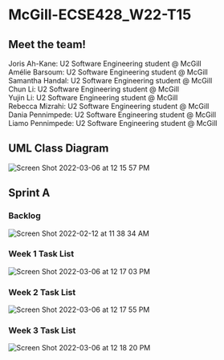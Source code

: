 # McGill-ECSE428_W22-T15

## Meet the team!

Joris Ah-Kane: U2 Software Engineering student @ McGill<br />
Amélie Barsoum: U2 Software Engineering student @ McGill<br />
Samantha Handal: U2 Software Engineering student @ McGill<br />
Chun Li: U2 Software Engineering student @ McGill<br />
Yujin Li: U2 Software Engineering student @ McGill<br />
Rebecca Mizrahi: U2 Software Engineering student @ McGill<br />
Dania Pennimpede: U2 Software Engineering student @ McGill<br />
Liamo Pennimpede: U2 Software Engineering student @ McGill<br />

## UML Class Diagram

![Screen Shot 2022-03-06 at 12 15 57 PM](https://user-images.githubusercontent.com/77701656/156934086-a6e5ecea-2a44-4740-bdce-c0885318c476.png)

## Sprint A 

### Backlog

![Screen Shot 2022-02-12 at 11 38 34 AM](https://user-images.githubusercontent.com/77701656/153719908-9a9d0a95-461a-4dca-99ea-c67dd62fd0aa.png)

### Week 1 Task List

![Screen Shot 2022-03-06 at 12 17 03 PM](https://user-images.githubusercontent.com/77701656/156934128-2f4c8a5f-3c27-4fc7-ad39-65e233c2ebb4.png)

### Week 2 Task List

![Screen Shot 2022-03-06 at 12 17 55 PM](https://user-images.githubusercontent.com/77701656/156934159-e8188be6-e03a-4b52-aa23-f8550cecf706.png)

### Week 3 Task List

![Screen Shot 2022-03-06 at 12 18 20 PM](https://user-images.githubusercontent.com/77701656/156934175-2f51838f-70e3-4aa5-a5a8-5c01784cc7b6.png)
